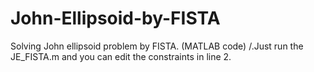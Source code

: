# John-Ellipsoid-by-FISTA
Solving John ellipsoid problem by FISTA. (MATLAB code)
/.Just run the JE_FISTA.m and you can edit the constraints in line 2.

